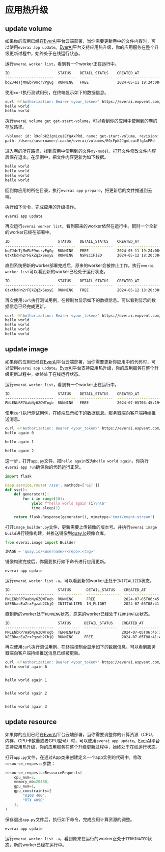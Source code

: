 # 应用热升级
## update volume

如果你的应用已经在[EverAI](https://everai.expvent.com)平台云端部署，当你需要更新卷中的文件内容时，可以使用`everai app update`。[EverAI](https://everai.expvent.com)平台支持应用热升级，你的应用服务在整个升级更新过程中，始终处于在线运行状态。  

运行`everai worker list`，看到有一个worker正在运行中。  
```bash
ID                      STATUS    DETAIL_STATUS    CREATED_AT                DELETED_AT
----------------------  --------  ---------------  ------------------------  ------------
bqZJ4eTjMmEbP9ncrvPgGg  RUNNING   FREE             2024-05-11 19:24:08+0800
```

使用`curl`执行测试用例，在终端显示如下的数据信息。  
```bash
curl -H'Authorization: Bearer <your_token>' https://everai.expvent.com/api/routes/v1/<your namespace>/<your app name>/show-volume
hello world
hello world
```

执行`everai volume get get-start-volume`，可以看到你的应用中使用到的卷的存放路径。  
```bash
<Volume: id: R9cFpk2JgmLcuiEfgAxPRd, name: get-start-volume, revision: 000001-08a, files: 1, size: 11 B>
path: /Users/<username>/.cache/everai/volumes/R9cFpk2JgmLcuiEfgAxPRd
```

进入卷的所在路径，找到应用中使用到的文件`my-model`，打开文件修改文件内容后保存退出。在示例中，把文件内容更新为如下数据。  
```bash
hello world
hello world
hello world
hello world
```

回到你应用的所在目录，执行`everai app prepare`，把更新后的文件推送到云端。  

执行如下命令，完成应用的升级操作。  
```bash
everai app update
```

再次运行`everai worker list`，看到原来的worker依然在运行中。同时一个全新的worker已经在部署中。  
```bash
ID                      STATUS    DETAIL_STATUS    CREATED_AT                DELETED_AT
----------------------  --------  ---------------  ------------------------  ------------
bqZJ4eTjMmEbP9ncrvPgGg  RUNNING   FREE             2024-05-11 19:24:08+0800
GtxtbdHn2rFEkZqZxSesyE  RUNNING   NSPECIFIED       2024-05-12 18:20:38+0800
```

直到系统把新的worker部署完成后，原来的worker会被停止工作。执行`everai worker list`可以看到新的worker已经处于运行状态。  
```bash
ID                      STATUS    DETAIL_STATUS    CREATED_AT                DELETED_AT
----------------------  --------  ---------------  ------------------------  ------------
GtxtbdHn2rFEkZqZxSesyE  RUNNING   FREE             2024-05-12 18:20:38+0800
```

再次使用`curl`执行测试用例，在控制台显示如下的数据信息。可以看到显示的数据信息已经完成更新。  
```bash
curl -H'Authorization: Bearer <your_token>' https://everai.expvent.com/api/routes/v1/<your namespace>/<your app name>/show-volume
hello world
hello world
hello world
hello world
```

## update image  

如果你的应用已经在[EverAI](https://everai.expvent.com)平台云端部署，当你需要更新你应用中的代码时，可以使用`everai app update`。[EverAI](https://everai.expvent.com)平台支持应用热升级，你的应用服务在整个升级更新过程中，始终处于在线运行状态。  

运行`everai worker list`，看到有一个worker正在运行中。  
```bash
ID                      STATUS    DETAIL_STATUS    CREATED_AT                DELETED_AT
----------------------  --------  ---------------  ------------------------  ------------
PNLENbRP7AabNy6ZQWTogb  RUNNING   FREE             2024-07-05T06:45:19+0000
```

使用`curl`执行测试用例，在终端显示如下的数据信息。服务器端向客户端持续推送消息。  
```bash
curl -H'Authorization: Bearer <your_token>' https://everai.expvent.com/api/routes/v1/<your namespace>/<your app name>/sse
hello again 0

hello again 1

hello again 2
```

这一步，打开`app.py`文件，把`hello again`改为`hello world again`。你执行`everai app run`确保你的代码运行正常。  
```python
import flask

@app.service.route('/sse', methods=['GET'])
def sse():
    def generator():
        for i in range(10):
            yield f"hello world again {i}\n\n"
            time.sleep(1)

    return flask.Response(generator(), mimetype='text/event-stream')
```

打开`image_builder.py`文件，更新需要上传镜像的版本号。并执行`everai image build`进行镜像构建，并推送镜像到[quay.io](https://quay.io/)镜像仓库。  

```python
from everai.image import Builder

IMAGE = 'quay.io/<username>/<repo>:<tag>'
```

镜像构建完成后，你需要执行如下命令进行应用更新。  
```bash
everai app update
```

运行`everai worker list -a`，可以看到新的worker正处于`INITIALIZED`状态。  
```bash
ID                      STATUS       DETAIL_STATUS    CREATED_AT                DELETED_AT
----------------------  -----------  ---------------  ------------------------  ------------
PNLENbRP7AabNy6ZQWTogb  RUNNING      FREE             2024-07-05T06:45:19+0000
kEEBkaoEaZrxPgzab2ChjQ  INITIALIZED  IN_FLIGHT        2024-07-05T08:41:49+0000
```
直到新的worker处于`RUNNING`状态，原来的worker已经处于`TERMINATED`状态。
```bash
ID                      STATUS      DETAIL_STATUS    CREATED_AT                DELETED_AT
----------------------  ----------  ---------------  ------------------------  ------------------------
PNLENbRP7AabNy6ZQWTogb  TERMINATED                   2024-07-05T06:45:19+0000  2024-07-05T08:42:28+0000
kEEBkaoEaZrxPgzab2ChjQ  RUNNING     FREE             2024-07-05T08:41:49+0000
```

再次使用`curl`执行测试用例，在终端控制台显示如下的数据信息。可以看到服务器端向客户端持续推送消息已经被更新。  
```bash
curl -H'Authorization: Bearer <your_token>' https://everai.expvent.com/api/routes/v1/<your namespace>/<your app name>/sse
hello world again 0


hello world again 1


hello world again 2


hello world again 3
```

## update resource

如果你的应用已经在[EverAI](https://everai.expvent.com)平台云端部署，当你需要调整你的计算资源（CPU，内存，GPU卡数量或者GPU型号）时，可以使用`everai app update`。[EverAI](https://everai.expvent.com)平台支持应用热升级，你的应用服务在整个升级更新过程中，始终处于在线运行状态。  

打开`app.py`文件，在通过App类来创建定义一个app实例的代码中，修改`resource_requests`参数：  
```python
resource_requests=ResourceRequests(
    cpu_num=2,
    memory_mb=20480,
    gpu_num=1,
    gpu_constraints=[
        "A100 40G",
        "RTX 4090"
    ],
)
```

保存退出`app.py`文件后，执行如下命令，完成应用计算资源的调整。  

```bash
everai app update
```

运行`everai worker list -a`，看到原来在运行的worker正处于`TERMINATED`状态，新的worker已经在运行中。